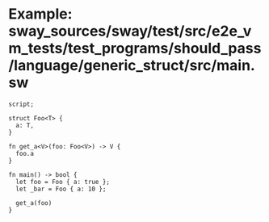 # Example: sway_sources/sway/test/src/e2e_vm_tests/test_programs/should_pass/language/generic_struct/src/main.sw

```sway
script;

struct Foo<T> {
  a: T,
}

fn get_a<V>(foo: Foo<V>) -> V {
  foo.a
}

fn main() -> bool {
  let foo = Foo { a: true };
  let _bar = Foo { a: 10 };

  get_a(foo)
}

```
